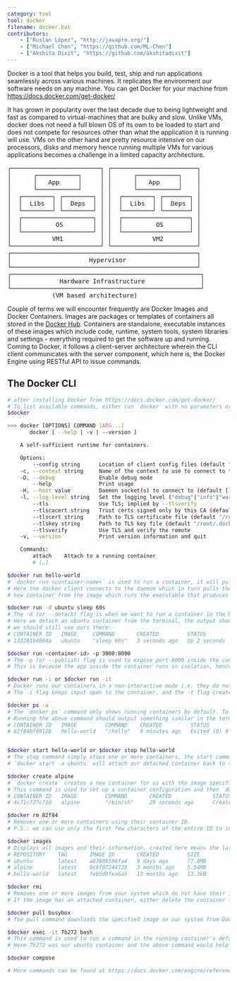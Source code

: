 ```yaml
---
category: tool
tool: docker
filename: docker.bat
contributors:
    - ["Ruslan López", "http://javapro.org/"]
    - ["Michael Chen", "https://github.com/ML-Chen"]
    - ["Akshita Dixit", "https://github.com/akshitadixit"]
---
```


Docker is a tool that helps you build, test, ship and run applications seamlessly across various machines. It replicates the environment our software needs on any machine. You can get Docker for your machine from https://docs.docker.com/get-docker/

It has grown in popularity over the last decade due to being lightweight and fast as compared to virtual-machines that are bulky and slow. Unlike VMs, docker does not need a full blown OS of its own to be loaded to start and does not compete for resources other than what the application it is running will use. VMs on the other hand are pretty resource intensive on our processors, disks and memory hence running multiple VMs for various applications becomes a challenge in a limited capacity architecture.
<pre>
┌────────────────────────┐ ┌───────────────────────┐                ┌────────────────────────┐ ┌───────────────────────┐
│      ┌───────────┐     │ │      ┌───────────┐    │                │      ┌───────────┐     │ │      ┌───────────┐    │
│      │   App     │     │ │      │   App     │    │                │      │   App     │     │ │      │   App     │    │
│      └───────────┘     │ │      └───────────┘    │                │      └───────────┘     │ │      └───────────┘    │
│  ┌────────┐ ┌────────┐ │ │  ┌────────┐ ┌───────┐ │                │  ┌────────┐ ┌────────┐ │ │  ┌────────┐ ┌───────┐ │
│  │  Libs  │ │  Deps  │ │ │  │  Libs  │ │  Deps │ │                │  │  Libs  │ │  Deps  │ │ │  │  Libs  │ │  Deps │ │
│  └────────┘ └────────┘ │ │  └────────┘ └───────┘ │                │  └────────┘ └────────┘ │ │  └────────┘ └───────┘ │
│  ┌───────────────────┐ │ │  ┌──────────────────┐ │                │        Container1      │ │       Container2      │
│  │         OS        │ │ │  │         OS       │ │                └────────────────────────┘ └───────────────────────┘
│  └───────────────────┘ │ │  └──────────────────┘ │                ┌──────────────────────────────────────────────────┐
│           VM1          │ │           VM2         │                │                       Docker                     │
└────────────────────────┘ └───────────────────────┘                └──────────────────────────────────────────────────┘
┌──────────────────────────────────────────────────┐                ┌──────────────────────────────────────────────────┐
│                     Hypervisor                   │                │                        OS                        │
└──────────────────────────────────────────────────┘                └──────────────────────────────────────────────────┘
┌───────────────────────────────────────────────────┐               ┌──────────────────────────────────────────────────┐
│             Hardware Infrastructure               │               │             Hardware Infrastructure              │
└───────────────────────────────────────────────────┘               └──────────────────────────────────────────────────┘
            (VM based architecture)                                                 (Docker based architecture)
</pre>

Couple of terms we will encounter frequently are Docker Images and Docker Containers. Images are packages or templates of containers all stored in the [Docker Hub](https://hub.docker.com/). Containers are standalone, executable instances of these images which include code, runtime, system tools, system libraries and settings - everything required to get the software up and running. Coming to Docker, it follows a client-server architecture wherein the CLI client communicates with the server component, which here is, the Docker Engine using RESTful API to issue commands.

## The Docker CLI
```bash
# after installing Docker from https://docs.docker.com/get-docker/
# To list available commands, either run `docker` with no parameters or execute `docker help`
$docker

>>> docker [OPTIONS] COMMAND [ARG...]
       docker [ --help | -v | --version ]

    A self-sufficient runtime for containers.

    Options:
        --config string      Location of client config files (default "/root/.docker")
    -c, --context string     Name of the context to use to connect to the daemon (overrides DOCKER_HOST env var and default context set with "docker context use")
    -D, --debug              Enable debug mode
        --help               Print usage
    -H, --host value         Daemon socket(s) to connect to (default [])
    -l, --log-level string   Set the logging level ("debug"|"info"|"warn"|"error"|"fatal") (default "info")
        --tls                Use TLS; implied by --tlsverify
        --tlscacert string   Trust certs signed only by this CA (default "/root/.docker/ca.pem")
        --tlscert string     Path to TLS certificate file (default "/root/.docker/cert.pem")
        --tlskey string      Path to TLS key file (default "/root/.docker/key.pem")
        --tlsverify          Use TLS and verify the remote
    -v, --version            Print version information and quit

    Commands:
        attach    Attach to a running container
        # […]

$docker run hello-world
# `docker run <container-name>` is used to run a container, it will pull the images from Docker Hub if they don't alrady exist on your system 
# Here the docker client connects to the daemon which in turn pulls the "hello-world" image from the Docker Hub. The daemon then creates a
# new container from the image which runs the executable that produces the output streamed back to the client that we see on our terminals.

$docker run -d ubuntu sleep 60s
# The -d (or --detach) flag is when we want to run a container in the background and return back to the terminal.
# Here we detach an ubuntu container from the terminal, the output should be the id and the command exits. If we check running containers,
# we should still see ours there:
# CONTAINER ID   IMAGE     COMMAND       CREATED         STATUS         PORTS     NAMES
# 133261b4894a   ubuntu    "sleep 60s"   3 seconds ago   Up 2 seconds             vigorous_gould

$docker run <container-id> -p 3000:8000
# The -p (or --publish) flag is used to expose port 8000 inside the container to port 3000 outside the container
# This is because the app inside the container runs in isolation, hence the port 8000 where the app runs is private to the container.

$docker run -i or $docker run -it
# Docker runs our containers in a non-interactive mode i.e. they do not accept inputs or work dynamically while running.
# The -i flag keeps input open to the container, and the -t flag creates a pseudo-terminal that the shell can attach to (can be combined as -it)

$docker ps -a
# The `docker ps` command only shows running containers by default. To see all containers, use the -a (or --all) flag
# Running the above command should output something similar in the terminal:
# CONTAINER ID   IMAGE         COMMAND    CREATED         STATUS                     PORTS     NAMES
# 82f84bf6912b   hello-world   "/hello"   9 minutes ago   Exited (0) 9 minutes ago             eloquent_sammet


$docker start hello-world or $docker stop hello-world 
# The stop command simply stops one or more containers, the start command starts the conatainer(s) up again!
# `docker start -a ubuntu` will attach our detached container back to the terminal i.e. runs in the foreground

$docker create alpine
# `docker create` creates a new container for us with the image specified (here, alpine), the container does not auto-start unlike `docker run`
# This command is used to set up a container configuration and then `docker start` to shoot it up when required. Note that the status is "Created":
# CONTAINER ID   IMAGE         COMMAND       CREATED             STATUS           PORTS     NAMES
# 4c71c727c73d   alpine        "/bin/sh"     29 seconds ago      Created                   naughty_ritchie

$docker rm 82f84
# Removes one or more containers using their container ID.
# P.S.: we can use only the first few characters of the entire ID to identify containers

$docker images
# Displays all images and their information, created here means the latest image tag updated on Docker Hub:
# REPOSITORY    TAG       IMAGE ID       CREATED         SIZE
# ubuntu        latest    a8780b506fa4   9 days ago      77.8MB
# alpine        latest    9c6f07244728   3 months ago    5.54MB
# hello-world   latest    feb5d9fea6a5   13 months ago   13.3kB

$docker rmi 
# Removes one or more images from your system which do not have their instances (or containers as we know them) running.
# If the image has an attached container, either delete the container first or use the -f (or --force) flag to forcefully delete both the container and image.

$docker pull busybox
# The pull command downloads the specified image on our system from Docker Hub.

$docker exec -it 7b272 bash
# This command is used to run a command in the running container's default directory
# Here 7b272 was our ubuntu container and the above command would help us interact with the container by opening a bash session

$docker compose

# More commands can be found at https://docs.docker.com/engine/reference/commandline/docker/
```